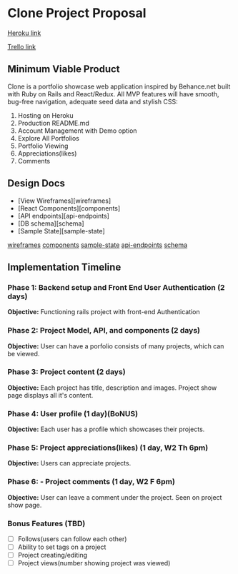 # Clone Project Proposal

[Heroku link][heroku]

[Trello link][trello]

[heroku]: https://clone-app.herokuapp.com/
[trello]: https://trello.com/b/ALgfuX0Q/clone

## Minimum Viable Product

Clone is a portfolio showcase web application inspired by Behance.net built with Ruby on Rails and React/Redux. All MVP features will have smooth, bug-free navigation, adequate seed data and stylish CSS:

1. Hosting on Heroku
2. Production README.md
3. Account Management with Demo option
4. Explore All Portfolios
5. Portfolio Viewing
6. Appreciations(likes)
7. Comments

## Design Docs
* [View Wireframes][wireframes]
* [React Components][components]
* [API endpoints][api-endpoints]
* [DB schema][schema]
* [Sample State][sample-state]

[wireframes](docs/wireframes)
[components](docs/component-hierarchy.md)
[sample-state](docs/sample-state.md)
[api-endpoints](docs/api-endpoints.md)
[schema](docs/schema.md)


## Implementation Timeline

### Phase 1: Backend setup and Front End User Authentication (2 days)

**Objective:** Functioning rails project with front-end Authentication

### Phase 2: Project Model, API, and components (2 days)

**Objective:** User can have a porfolio consists of many projects, which can be viewed.

### Phase 3: Project content (2 days)

**Objective:** Each project has title, description and images. Project show page displays all it's content.

### Phase 4: User profile (1 day)(BoNUS)

**Objective:** Each user has a profile which showcases their projects.

### Phase 5: Project appreciations(likes) (1 day, W2 Th 6pm)

**Objective:** Users can appreciate projects.

### Phase 6: - Project comments (1 day, W2 F 6pm)

**Objective:** User can leave a comment under the project. Seen on project show page.

### Bonus Features (TBD)
- [ ] Follows(users can follow each other)
- [ ] Ability to set tags on a project
- [ ] Project creating/editing
- [ ] Project views(number showing project was viewed)
